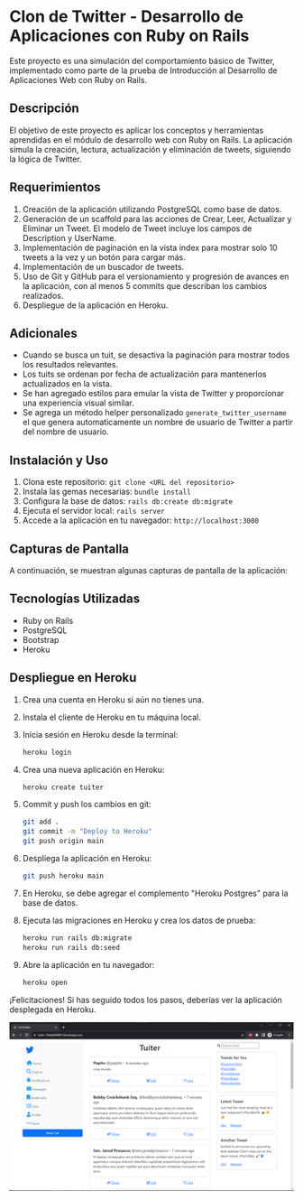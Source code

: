 # Clon de Twitter - Desarrollo de Aplicaciones con Ruby on Rails

Este proyecto es una simulación del comportamiento básico de Twitter, implementado como parte de la prueba de Introducción al Desarrollo de Aplicaciones Web con Ruby on Rails.

## Descripción

El objetivo de este proyecto es aplicar los conceptos y herramientas aprendidas en el módulo de desarrollo web con Ruby on Rails. La aplicación simula la creación, lectura, actualización y eliminación de tweets, siguiendo la lógica de Twitter.

## Requerimientos

1. Creación de la aplicación utilizando PostgreSQL como base de datos.
2. Generación de un scaffold para las acciones de Crear, Leer, Actualizar y Eliminar un Tweet. El modelo de Tweet incluye los campos de Description y UserName.
3. Implementación de paginación en la vista index para mostrar solo 10 tweets a la vez y un botón para cargar más.
4. Implementación de un buscador de tweets.
5. Uso de Git y GitHub para el versionamiento y progresión de avances en la aplicación, con al menos 5 commits que describan los cambios realizados.
6. Despliegue de la aplicación en Heroku.

## Adicionales

- Cuando se busca un tuit, se desactiva la paginación para mostrar todos los resultados relevantes.
- Los tuits se ordenan por fecha de actualización para mantenerlos actualizados en la vista.
- Se han agregado estilos para emular la vista de Twitter y proporcionar una experiencia visual similar.
- Se agrega un método helper personalizado `generate_twitter_username` el que genera automaticamente un nombre de usuario de Twitter a partir del nombre de usuario.

## Instalación y Uso

1. Clona este repositorio: `git clone <URL del repositorio>`
2. Instala las gemas necesarias: `bundle install`
3. Configura la base de datos: `rails db:create db:migrate`
4. Ejecuta el servidor local: `rails server`
5. Accede a la aplicación en tu navegador: `http://localhost:3000`

## Capturas de Pantalla

A continuación, se muestran algunas capturas de pantalla de la aplicación:

## Tecnologías Utilizadas

- Ruby on Rails
- PostgreSQL
- Bootstrap
- Heroku

## Despliegue en Heroku

1. Crea una cuenta en Heroku si aún no tienes una.

2. Instala el cliente de Heroku en tu máquina local.

3. Inicia sesión en Heroku desde la terminal:

   ```bash
   heroku login
   ```

4. Crea una nueva aplicación en Heroku:

   ```bash
   heroku create tuiter
   ```

5. Commit y push los cambios en git:

   ```bash
   git add .
   git commit -m "Deploy to Heroku"
   git push origin main
   ```

6. Despliega la aplicación en Heroku:

   ```bash
   git push heroku main
   ```

7. En Heroku, se debe agregar el complemento "Heroku Postgres" para la base de datos.

8. Ejecuta las migraciones en Heroku y crea los datos de prueba:

   ```bash
   heroku run rails db:migrate
   heroku run rails db:seed
   ```

9. Abre la aplicación en tu navegador:

   ```bash
   heroku open
   ```

¡Felicitaciones! Si has seguido todos los pasos, deberías ver la aplicación desplegada en Heroku.

![Aplicación de Tuiter en Heroku](image.png)
